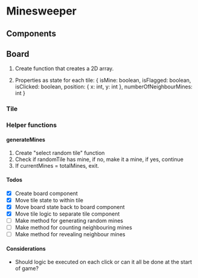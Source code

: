 # Minesweeper

## Components

## Board

1. Create function that creates a 2D array.

2. Properties as state for each tile:
   {
   isMine: boolean,
   isFlagged: boolean,
   isClicked: boolean,
   position: {
   x: int,
   y: int
   },
   numberOfNeighbourMines: int
   }

### Tile

### Helper functions

#### generateMines

1. Create "select random tile" function
2. Check if randomTile has mine, if no, make it a mine, if yes, continue
3. If currentMines = totalMines, exit.

#### Todos

- [x] Create board component
- [x] Move tile state to within tile
- [x] Move board state back to board component
- [x] Move tile logic to separate tile component
- [ ] Make method for generating random mines
- [ ] Make method for counting neighbouring mines
- [ ] Make method for revealing neighbour mines

#### Considerations

- Should logic be executed on each click or can it all be done at the start of game?
